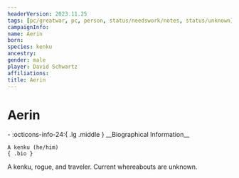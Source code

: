 ```yaml
---
headerVersion: 2023.11.25
tags: [pc/greatwar, pc, person, status/needswork/notes, status/unknown]
campaignInfo:
name: Aerin
born:
species: kenku
ancestry:
gender: male
player: David Schwartz
affiliations:
title: Aerin
---
```

# Aerin
<div class="grid cards ext-narrow-margin ext-one-column" markdown>
- :octicons-info-24:{ .lg .middle } __Biographical Information__

    A kenku (he/him)  
    { .bio }

</div>


A kenku, rogue, and traveler. Current whereabouts are unknown. 

